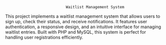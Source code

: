                                Waitlist Management System

This project implements a waitlist management system that allows users to sign up, check their status, and receive notifications. It features user authentication, a responsive design, and an intuitive interface for managing waitlist entries. Built with PHP and MySQL, this system is perfect for handling user registrations efficiently.
